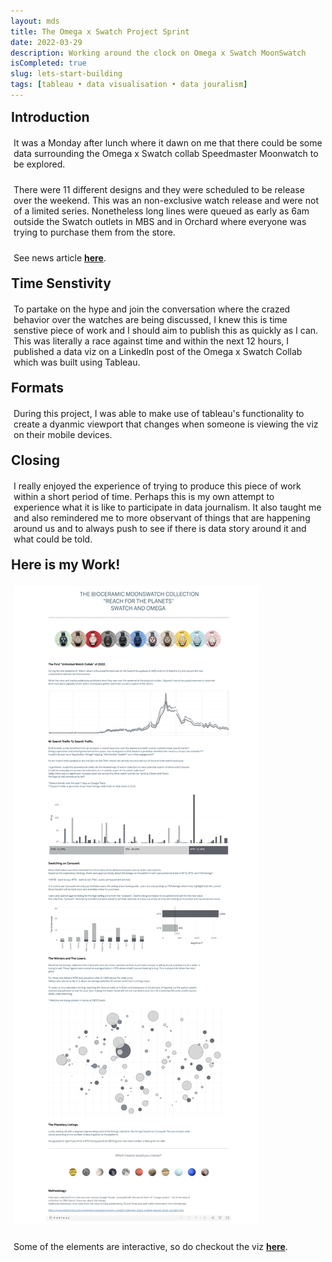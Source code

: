 ```yaml
---
layout: mds
title: The Omega x Swatch Project Sprint
date: 2022-03-29
description: Working around the clock on Omega x Swatch MoonSwatch
isCompleted: true
slug: lets-start-building
tags: [tableau • data visualisation • data jouralism]
---
```


## Introduction

<p>It was a Monday after lunch where it dawn on me that there could be some data surrounding the Omega x Swatch collab Speedmaster Moonwatch to be explored.</p>

There were 11 different designs and they were scheduled to be release over the weekend. This was an non-exclusive watch release and were not of a limited series.
Nonetheless long lines were queued as early as 6am outside the Swatch outlets in MBS and in Orchard where everyone was trying to purchase them from the store.<br>

See news article **[here](https://sg.news.yahoo.com/watch-world-hype-surges-as-swatch-omega-collaboration-hits-stores-192830402.html)**.

## Time Senstivity

To partake on the hype and join the conversation where the crazed behavior over the watches are being discussed, I knew this is time senstive piece of work and I should aim to publish this as quickly as I can.
This was literally a race against time and within the next 12 hours, I published a data viz on a LinkedIn post of the Omega x Swatch Collab which was built using Tableau.

## Formats

During this project, I was able to make use of tableau's functionality to create a dyanmic viewport that changes when someone is viewing the viz on their mobile devices.

## Closing

I really enjoyed the experience of trying to produce this piece of work within a short period of time.
Perhaps this is my own attempt to experience what it is like to participate in data journalism.
It also taught me and also remindered me to more observant of things that are happening around us and to always push to see if there is data story around it and what could be told.

## Here is my Work!

![data-viz](/assets/images/omega_swatch.jpg 'viz')

Some of the elements are interactive, so do checkout the viz **[here](https://public.tableau.com/app/profile/andrei7065/viz/Planet-Book/Dashboard1)**.

<style>
	h2 {
		font-weight: bold;
        margin: 10px 5px 10px 0px;
		padding: 1px;
	}

	p{
		padding: 5px;
	}
</style>

